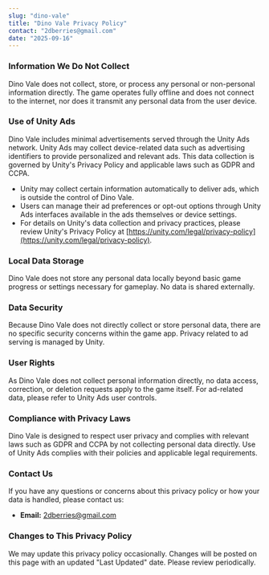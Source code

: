 ```yaml
---
slug: "dino-vale"
title: "Dino Vale Privacy Policy"
contact: "2dberries@gmail.com"
date: "2025-09-16"
---
```


### **Information We Do Not Collect**

Dino Vale does not collect, store, or process any personal or non-personal information directly. The game operates fully offline and does not connect to the internet, nor does it transmit any personal data from the user device.

### **Use of Unity Ads**

Dino Vale includes minimal advertisements served through the Unity Ads network. Unity Ads may collect device-related data such as advertising identifiers to provide personalized and relevant ads. This data collection is governed by Unity's Privacy Policy and applicable laws such as GDPR and CCPA.

- Unity may collect certain information automatically to deliver ads, which is outside the control of Dino Vale.
- Users can manage their ad preferences or opt-out options through Unity Ads interfaces available in the ads themselves or device settings.
- For details on Unity's data collection and privacy practices, please review Unity's Privacy Policy at [https://unity.com/legal/privacy-policy](https://unity.com/legal/privacy-policy).

### **Local Data Storage**

Dino Vale does not store any personal data locally beyond basic game progress or settings necessary for gameplay. No data is shared externally.

### **Data Security**

Because Dino Vale does not directly collect or store personal data, there are no specific security concerns within the game app. Privacy related to ad serving is managed by Unity.

### **User Rights**

As Dino Vale does not collect personal information directly, no data access, correction, or deletion requests apply to the game itself. For ad-related data, please refer to Unity Ads user controls.

### **Compliance with Privacy Laws**

Dino Vale is designed to respect user privacy and complies with relevant laws such as GDPR and CCPA by not collecting personal data directly. Use of Unity Ads complies with their policies and applicable legal requirements.

### **Contact Us**

If you have any questions or concerns about this privacy policy or how your data is handled, please contact us:
- **Email:** [2dberries@gmail.com](mailto:2dberries@gmail.com)

### **Changes to This Privacy Policy**

We may update this privacy policy occasionally. Changes will be posted on this page with an updated "Last Updated" date. Please review periodically.

